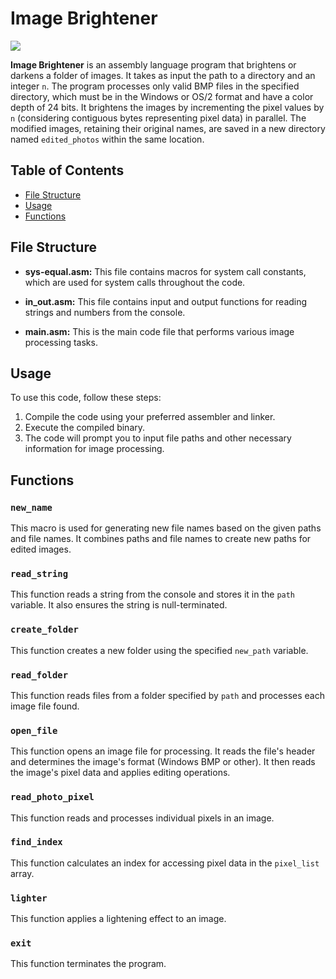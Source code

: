 # Image Brightener
![ ](pic.jpg)

**Image Brightener** is an assembly language program that brightens or darkens a folder of images. It takes as input the path to a directory and an integer `n`. 
The program processes only valid BMP files in the specified directory, which must be in the Windows or OS/2 format and have a color depth of 24 bits. It brightens the images by incrementing the pixel values by `n` (considering contiguous bytes representing pixel data) in parallel. The modified images, retaining their original names, are saved in a new directory named `edited_photos` within the same location.


## Table of Contents

- [File Structure](#file-structure)
- [Usage](#usage)
- [Functions](#functions)

## File Structure

- **sys-equal.asm:** This file contains macros for system call constants, which are used for system calls throughout the code.

- **in_out.asm:** This file contains input and output functions for reading strings and numbers from the console.

- **main.asm:** This is the main code file that performs various image processing tasks.

## Usage

To use this code, follow these steps:

1. Compile the code using your preferred assembler and linker.
2. Execute the compiled binary.
3. The code will prompt you to input file paths and other necessary information for image processing.

## Functions

### `new_name`

This macro is used for generating new file names based on the given paths and file names. It combines paths and file names to create new paths for edited images.

### `read_string`

This function reads a string from the console and stores it in the `path` variable. It also ensures the string is null-terminated.

### `create_folder`

This function creates a new folder using the specified `new_path` variable.

### `read_folder`

This function reads files from a folder specified by `path` and processes each image file found.

### `open_file`

This function opens an image file for processing. It reads the file's header and determines the image's format (Windows BMP or other). It then reads the image's pixel data and applies editing operations.

### `read_photo_pixel`

This function reads and processes individual pixels in an image.

### `find_index`

This function calculates an index for accessing pixel data in the `pixel_list` array.

### `lighter`

This function applies a lightening effect to an image.

### `exit`

This function terminates the program.
